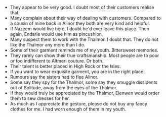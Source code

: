 - They appear to be very good. I doubt most of their customers realise that.
- Many complain about their way of dealing with customers. Compared to a cousin of mine back in Alinor they both are very kind and helpful.
- If Nazeem would live here, I doubt he'd ever leave this place. Then again, Endarie would use him as pincushion.
- Many suspect them to work with the Thalmor. I doubt that. They do not like the Thalmor any more than I do.
- Some of their garment reminds me of my youth. Bittersweet memories.
- They rarely can show their true craftsmanship. Most people are to poor or too indifferent to Altmeri couture. Or both.
- Their talent is better placed in High Rock or the Isles.
- If you want to wear exquisite garment, you are in the right place.
- Rumours say the sisters had to flee Alinor.
- Some say they spy for the Thalmor, some say they smuggle dissidents out of Solitude, away from the eyes of the Thalmor.
- If they would truly be appreciated by the Thalmor, Elenwen would order them to sew dresses for her.
- As much as I appreciate the gesture, please do not buy any fancy clothes for me. I had worn enough of them in my youth.
